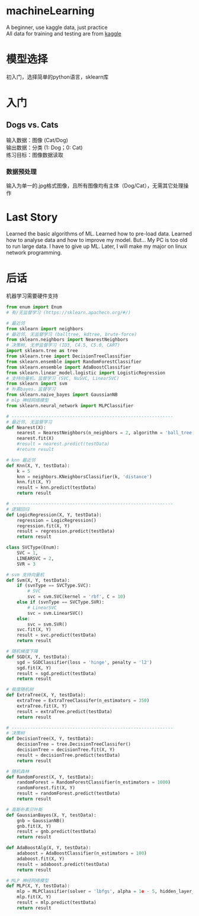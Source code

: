 # machineLearning
A beginner, use kaggle data, just practice  
All data for training and testing are from [kaggle](https://www.kaggle.com/)

# 模型选择
初入门，选择简单的python语言，sklearn库  

# 入门
## Dogs vs. Cats
输入数据：图像 (Cat/Dog)     
输出数据：分类 (1: Dog；0: Cat)  
练习目标：图像数据读取
### 数据预处理
输入为单一的.jpg格式图像，且所有图像均有主体（Dog/Cat），无需其它处理操作 

# Last Story
Learned the basic algorithms of ML.
Learned how to pre-load data.
Learned how to analyse data and how to improve my model.
But...
My PC is too old to run large data. I have to give up ML.
Later, I will make my major on linux network programming.

# 后话
机器学习需要硬件支持

```python
from enum import Enum
# 有/无监督学习 (https://sklearn.apachecn.org/#/)

# 最近邻
from sklearn import neighbors
# 最近邻, 无监督学习 (balltree, kdtree, brute-force)
from sklearn.neighbors import NearestNeighbors
# 决策树, 无参监督学习 (ID3, C4.5, C5.0, CART)
import sklearn.tree as tree
from sklearn.tree import DecisionTreeClassifier
from sklearn.ensemble import RandomForestClassifier
from sklearn.ensemble import AdaBoostClassifier
from sklearn.linear_model.logistic import LogisticRegression
# 支持向量机，监督学习 (SVC, NuSVC, LinearSVC)
from sklearn import svm
# 朴素bayes，监督学习
from sklearn.naive_bayes import GaussianNB
# mlp 神经网络模型
from sklearn.neural_network import MLPClassifier

# -------------------------------------------------------------
# 最近邻, 无监督学习
def Nearest(X):
    nearest = NearestNeighbors(n_neighbors = 2, algorithm = 'ball_tree')
    nearest.fit(X)
    #result = nearest.predict(testData)
    #return result

# knn 最近邻
def Knn(X, Y, testData):
    k = 5
    knn = neighbors.KNeighborsClassifier(k, 'distance')
    knn.fit(X, Y)
    result = knn.predict(testData)
    return result

# ------------------------------------------------------------- 
# 逻辑回归
def LogicRegression(X, Y, testData):
    regression = LogicRegression()
    regression.fit(X, Y)
    result = regression.predict(testData)
    return result

class SVCType(Enum):
    SVC = 1,
    LINEARSVC = 2,
    SVR = 3

# svm 支持向量机
def Svm(X, Y, testData):
    if (svnType == SVCType.SVC):
        # SVC
        svc = svm.SVC(kernel = 'rbf', C = 10)
    else if (svnType == SVCType.SVR):
        # LinearSVC
        svc = svm.LinearSVC()
    else:
        svc = svm.SVR()
    svc.fit(X, Y)
    result = svc.predict(testData)
    return result

# 随机梯度下降
def SGD(X, Y, testData):
    sgd = SGDClassifier(loss = 'hinge', penalty = 'l2')
    sgd.fit(X, Y)
    result = sgd.predict(testData)
    return result

# 极度随机树
def ExtraTree(X, Y, testData):
    extraTree = ExtraTreeClassifer(n_estimators = 350)
    extraTree.fit(X, Y)
    result = extraTree.predict(testData)
    return result

# -------------------------------------------------------------
# 决策树
def DecisionTree(X, Y, testData):
    decisionTree = tree.DecisionTreeClassifer()
    decisionTree = decisionTree.fit(X, Y)
    result = decisionTree.predict(testData)
    return result

# 随机森林
def RandomForest(X, Y, testData):
    randomForest = RandomForestClassifier(n_estimators = 1000)
    randomForest.fit(X, Y)
    result = randomForest.predict(testData)
    return result

# 高斯朴素贝叶斯
def GaussianBayes(X, Y, testData):
    gnb = GaussianNB()
    gnb.fit(X, Y)
    result = gnb.predict(testData)
    return result

def AdaBoostAlg(X, Y, testData):
    adaboost = AdaBoostClassifier(n_estimators = 100)
    adaboost.fit(X, Y)
    result = adaboost.predict(testData)
    return result

# MLP 神经网络模型
def MLP(X, Y, testData):
    mlp = MLPClassifier(solver = 'lbfgs', alpha = 1e - 5, hidden_layer_sizes = (5, 2), random_state = 1)
    mlp.fit(X, Y)
    result = mlp.predict(testData)
    return result
```